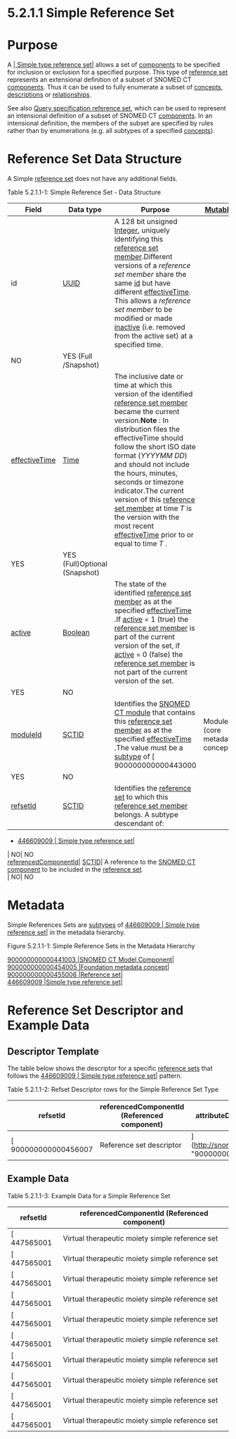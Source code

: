 # 5.2.1.1 Simple Reference Set

# Purpose

A [ | Simple type reference set|](http://snomed.info/id/446609009 "446609009 | Simple type reference set |") allows a set of [components](https://confluence.ihtsdotools.org/display/DOCGLOSS/component "Glossary link: components") to be specified for inclusion or exclusion for a specified purpose. This type of [reference set](https://confluence.ihtsdotools.org/display/DOCGLOSS/reference+set "Glossary link: reference set") represents an extensional definition of a subset of SNOMED CT [components](https://confluence.ihtsdotools.org/display/DOCGLOSS/component "Glossary link: components"). Thus it can be used to fully enumerate a subset of [concepts](https://confluence.ihtsdotools.org/display/DOCGLOSS/concept "Glossary link: concepts"), [descriptions](https://confluence.ihtsdotools.org/display/DOCGLOSS/description "Glossary link: descriptions") or [relationships](https://confluence.ihtsdotools.org/display/DOCGLOSS/relationship "Glossary link: relationships").

See also [Query specification reference set](5.2.1.7-Query-Specification-Reference-Set_28739376.html), which can be used to represent an intensional definition of a subset of SNOMED CT [components](https://confluence.ihtsdotools.org/display/DOCGLOSS/component "Glossary link: components"). In an intensional definition, the members of the subset are specified by rules rather than by enumerations (e.g. all subtypes of a specified [concepts](https://confluence.ihtsdotools.org/display/DOCGLOSS/concept "Glossary link: concepts")).

# Reference Set Data Structure

A Simple [reference set](https://confluence.ihtsdotools.org/display/DOCGLOSS/reference+set "Glossary link: reference set") does not have any additional fields. 

Table 5.2.1.1-1: Simple Reference Set - Data Structure

  

**Field**| **Data type**| **Purpose**| **[Mutable](https://confluence.ihtsdotools.org/display/DOCGLOSS/Mutable "Glossary link: Mutable")**| **Part of Primary Key**  
---|---|---|---|---  
id| [UUID](https://confluence.ihtsdotools.org/display/DOCRELFMT/UUID+\(data+type\) "Reference term: UUID \(\(data type\)\)")| A 128 bit unsigned [Integer](https://confluence.ihtsdotools.org/display/DOCRELFMT/Integer+\(data+type\) "Reference term: Integer \(\(data type\)\)"), uniquely identifying this [reference set member](https://confluence.ihtsdotools.org/display/DOCGLOSS/reference+set+member "Glossary link: reference set member").Different versions of a _reference set member_ share the same [id](https://confluence.ihtsdotools.org/display/DOCRELFMT/id+\(field\) "Reference term: id \(\(field\)\)") but have different [effectiveTime](https://confluence.ihtsdotools.org/display/DOCRELFMT/effectiveTime+\(field\) "Reference term: effectiveTime \(\(field\)\)"). This allows a _reference set member_ to be modified or made [inactive](https://confluence.ihtsdotools.org/display/DOCRELFMT/inactive+\(field\) "Reference term: inactive \(field\)") (i.e. removed from the active set) at a specified time.   
| NO| YES (Full /Snapshot)  
[effectiveTime](https://confluence.ihtsdotools.org/display/DOCRELFMT/effectiveTime+\(field\) "Reference term: effectiveTime \(\(field\)\)")| [Time](https://confluence.ihtsdotools.org/display/DOCRELFMT/Time+\(data+type\) "Reference term: Time \(\(data type\)\)")| The inclusive date or time at which this version of the identified [reference set member](https://confluence.ihtsdotools.org/display/DOCGLOSS/reference+set+member "Glossary link: reference set member") became the current version.**Note** : In distribution files the effectiveTime should follow the short ISO date format (_YYYYMM _DD__) and should not include the hours, minutes, seconds or timezone indicator.The current version of this [reference set member](https://confluence.ihtsdotools.org/display/DOCGLOSS/reference+set+member "Glossary link: reference set member") at time _T_ is the version with the most recent [effectiveTime](https://confluence.ihtsdotools.org/display/DOCRELFMT/effectiveTime+\(field\) "Reference term: effectiveTime \(\(field\)\)") prior to or equal to time _T_ .   
| YES| YES (Full)Optional (Snapshot)   
[active](https://confluence.ihtsdotools.org/display/DOCRELFMT/active+\(field\) "Reference term: active \(\(field\)\)")| [Boolean](https://confluence.ihtsdotools.org/display/DOCRELFMT/Boolean+\(data+type\) "Reference term: Boolean \(\(data type\)\)")| The state of the identified [reference set member](https://confluence.ihtsdotools.org/display/DOCGLOSS/reference+set+member "Glossary link: reference set member") as at the specified [effectiveTime](https://confluence.ihtsdotools.org/display/DOCRELFMT/effectiveTime+\(field\) "Reference term: effectiveTime \(\(field\)\)") .If [active](https://confluence.ihtsdotools.org/display/DOCRELFMT/active+\(field\) "Reference term: active \(\(field\)\)") = 1 (true) the [reference set member](https://confluence.ihtsdotools.org/display/DOCGLOSS/reference+set+member "Glossary link: reference set member") is part of the current version of the set, if [active](https://confluence.ihtsdotools.org/display/DOCRELFMT/active+\(field\) "Reference term: active \(\(field\)\)") = 0 (false) the [reference set member](https://confluence.ihtsdotools.org/display/DOCGLOSS/reference+set+member "Glossary link: reference set member") is not part of the current version of the set.   
| YES| NO  
[moduleId](https://confluence.ihtsdotools.org/display/DOCRELFMT/moduleId+\(field\) "Reference term: moduleId \(\(field\)\)")| [SCTID](https://confluence.ihtsdotools.org/display/DOCRELFMT/SCTID+\(data+type\) "Reference term: SCTID \(\(data type\)\)")| Identifies the [SNOMED CT module](https://confluence.ihtsdotools.org/display/DOCGLOSS/SNOMED+CT+module "Glossary link: SNOMED CT module") that contains this [reference set member](https://confluence.ihtsdotools.org/display/DOCGLOSS/reference+set+member "Glossary link: reference set member") as at the specified [effectiveTime](https://confluence.ihtsdotools.org/display/DOCRELFMT/effectiveTime+\(field\) "Reference term: effectiveTime \(\(field\)\)") .The value must be a [subtype](https://confluence.ihtsdotools.org/display/DOCGLOSS/subtype "Glossary link: subtype") of [ 900000000000443000 | Module (core metadata concept)|](http://snomed.info/id/900000000000443000 "900000000000443000 | Module \(core metadata concept\) |") within the metadata [hierarchy](https://confluence.ihtsdotools.org/display/DOCGLOSS/hierarchy "Glossary link: hierarchy").   
| YES| NO  
[refsetId](https://confluence.ihtsdotools.org/display/DOCRELFMT/refsetId+\(field\) "Reference term: refsetId \(\(field\)\)")| [SCTID](https://confluence.ihtsdotools.org/display/DOCRELFMT/SCTID+\(data+type\) "Reference term: SCTID \(\(data type\)\)")| Identifies the [reference set](https://confluence.ihtsdotools.org/display/DOCGLOSS/reference+set "Glossary link: reference set") to which this [reference set member](https://confluence.ihtsdotools.org/display/DOCGLOSS/reference+set+member "Glossary link: reference set member") belongs. A subtype descendant of:

  * [ 446609009 | Simple type reference set|](http://snomed.info/id/446609009 "446609009 | Simple type reference set |")

| NO| NO  
[referencedComponentId](https://confluence.ihtsdotools.org/display/DOCRELFMT/referencedComponentId+\(field\) "Reference term: referencedComponentId \(\(field\)\)")| [SCTID](https://confluence.ihtsdotools.org/display/DOCRELFMT/SCTID+\(data+type\) "Reference term: SCTID \(\(data type\)\)")| A reference to the [SNOMED CT component](https://confluence.ihtsdotools.org/display/DOCGLOSS/SNOMED+CT+component "Glossary link: SNOMED CT component") to be included in the [reference set](https://confluence.ihtsdotools.org/display/DOCGLOSS/reference+set "Glossary link: reference set").   
| NO| NO  
  
  

# Metadata

Simple References Sets are [subtypes](https://confluence.ihtsdotools.org/display/DOCGLOSS/subtype "Glossary link: subtypes") of [ 446609009 | Simple type reference set|](http://snomed.info/id/446609009 "446609009 | Simple type reference set |") in the metadata hierarchy. 

Figure 5.2.1.1-1: Simple Reference Sets in the Metadata Hierarchy

[ 900000000000441003 |SNOMED CT Model Component|](http://snomed.info/id/900000000000441003 "900000000000441003 | SNOMED CT Model Component |")   
[ 900000000000454005 |Foundation metadata concept|](http://snomed.info/id/900000000000454005 "900000000000454005 | Foundation metadata concept |")   
[ 900000000000455006 |Reference set|](http://snomed.info/id/900000000000455006 "900000000000455006 | Reference set |")   
[ 446609009 |Simple type reference set|](http://snomed.info/id/446609009 "446609009 | Simple type reference set |")   
  

# Reference Set Descriptor and Example Data

## Descriptor Template

The table below shows the descriptor for a specific [reference sets](https://confluence.ihtsdotools.org/display/DOCGLOSS/reference+set "Glossary link: reference sets") that follows the [ 446609009 | Simple type reference set|](http://snomed.info/id/446609009 "446609009 | Simple type reference set |") pattern. 

Table 5.2.1.1-2: Refset Descriptor rows for the Simple Reference Set Type

**refsetId**| **referencedComponentId (Referenced component)**| **attributeDescription (Attribute description)**| **attributeType (Attribute type)**| **attributeOrder (Attribute order)**  
---|---|---|---|---  
[ 900000000000456007 | Reference set descriptor|](http://snomed.info/id/900000000000456007 "900000000000456007 | Reference set descriptor |") |  [ 447566000 | Virtual medicinal product simple reference set|](http://snomed.info/id/447566000 "447566000 | Virtual medicinal product simple reference set |") |  [ 449608002 | Referenced component|](http://snomed.info/id/449608002 "449608002 | Referenced component |") |  [ 900000000000461009 | Concept type component|](http://snomed.info/id/900000000000461009 "900000000000461009 | Concept type component |") | 0  
  
## Example Data

Table 5.2.1.1-3: Example Data for a Simple Reference Set

**refsetId**| **referencedComponentId (Referenced component)**  
---|---  
[ 447565001 | Virtual therapeutic moiety simple reference set|](http://snomed.info/id/447565001 "447565001 | Virtual therapeutic moiety simple reference set |") |  [ 211009 | Norethandrolone preparation|](http://snomed.info/id/211009 "211009 | Norethandrolone preparation |")  
[ 447565001 | Virtual therapeutic moiety simple reference set|](http://snomed.info/id/447565001 "447565001 | Virtual therapeutic moiety simple reference set |") |  [ 302007 | Spiramycin|](http://snomed.info/id/302007 "302007 | Spiramycin |")  
[ 447565001 | Virtual therapeutic moiety simple reference set|](http://snomed.info/id/447565001 "447565001 | Virtual therapeutic moiety simple reference set |") |  [ 449005 | Penicillin G procaine|](http://snomed.info/id/449005 "449005 | Penicillin G procaine |")  
[ 447565001 | Virtual therapeutic moiety simple reference set|](http://snomed.info/id/447565001 "447565001 | Virtual therapeutic moiety simple reference set |") |  [ 544002 | Melphalan|](http://snomed.info/id/544002 "544002 | Melphalan |")  
[ 447565001 | Virtual therapeutic moiety simple reference set|](http://snomed.info/id/447565001 "447565001 | Virtual therapeutic moiety simple reference set |") |  [ 669007 | Vaccinia virus vaccine|](http://snomed.info/id/669007 "669007 | Vaccinia virus vaccine |")  
[ 447565001 | Virtual therapeutic moiety simple reference set|](http://snomed.info/id/447565001 "447565001 | Virtual therapeutic moiety simple reference set |") |  [ 796001 | Digoxin|](http://snomed.info/id/796001 "796001 | Digoxin |")  
[ 447565001 | Virtual therapeutic moiety simple reference set|](http://snomed.info/id/447565001 "447565001 | Virtual therapeutic moiety simple reference set |") |  [ 847003 | D-thyroxine preparation|](http://snomed.info/id/847003 "847003 | D-thyroxine preparation |")  
[ 447565001 | Virtual therapeutic moiety simple reference set|](http://snomed.info/id/447565001 "447565001 | Virtual therapeutic moiety simple reference set |") |  [ 922004 | Pralidoxime|](http://snomed.info/id/922004 "922004 | Pralidoxime |")  
[ 447565001 | Virtual therapeutic moiety simple reference set|](http://snomed.info/id/447565001 "447565001 | Virtual therapeutic moiety simple reference set |") |  [ 1039008 | Mercaptopurine|](http://snomed.info/id/1039008 "1039008 | Mercaptopurine |")  
[ 447565001 | Virtual therapeutic moiety simple reference set|](http://snomed.info/id/447565001 "447565001 | Virtual therapeutic moiety simple reference set |") |  [ 1148001 | Ticarcillin|](http://snomed.info/id/1148001 "1148001 | Ticarcillin |")
